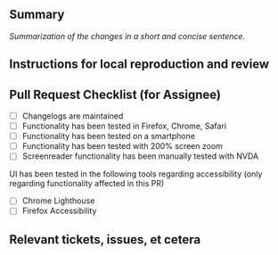 ## Summary

_Summarization of the changes in a short and concise sentence._

## Instructions for local reproduction and review

## Pull Request Checklist (for Assignee)

- [ ] Changelogs are maintained
- [ ] Functionality has been tested in Firefox, Chrome, Safari
- [ ] Functionality has been tested on a smartphone
- [ ] Functionality has been tested with 200% screen zoom
- [ ] Screenreader functionality has been manually tested with NVDA

UI has been tested in the following tools regarding accessibility (only regarding functionality affected in this PR)
  - [ ] Chrome Lighthouse
  - [ ] Firefox Accessibility

## Relevant tickets, issues, et cetera

